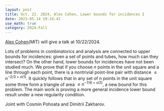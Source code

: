 ```yaml
---
layout: post
title: Oct. 22. 2024, Alex Cohen, Lower bounds for incidences I
date: 2023-05-14 19:24:41
use_math: true
category: 2024-Fall
---
```

 
[Alex Cohen](https://math.mit.edu/~alexcoh/)(MIT) will give a talk at 10/22/2024.

Lots of problems in combinatorics and analysis are connected to upper bounds for incidences: given a set of points and tubes, how much can they intersect? On the other hand, lower bounds for incidences have not been studied much. We prove that if you choose $n$ points in the unit square and a line through each point, there is a nontrivial point-line pair with distance  $\leq n^{-2/3+o(1)}$. It quickly follows that in any set of $n$ points in the unit square some three form a triangle of area $\leq n^{-7/6+o(1)}$, a new bound for this problem. The main work is proving a more general incidence lower bound result under a new regularity condition.

Joint with Cosmin Pohoata and Dimitrii Zakharov.
